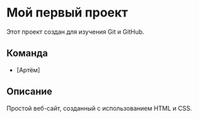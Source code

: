 # Мой первый проект

Этот проект создан для изучения Git и GitHub.

## Команда
- [Артём]

## Описание
Простой веб-сайт, созданный с использованием HTML и CSS.